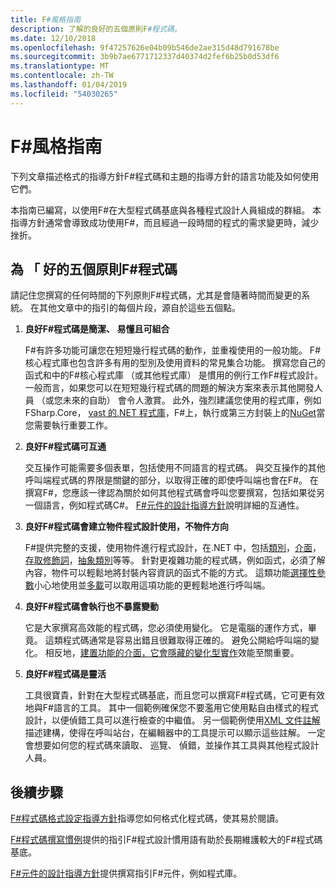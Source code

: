 ```yaml
---
title: F#風格指南
description: 了解的良好的五個原則F#程式碼。
ms.date: 12/10/2018
ms.openlocfilehash: 9f47257626e04b09b546de2ae315d48d791678be
ms.sourcegitcommit: 3b9b7ae6771712337d40374d2fef6b25b0d53df6
ms.translationtype: MT
ms.contentlocale: zh-TW
ms.lasthandoff: 01/04/2019
ms.locfileid: "54030265"
---
```

# <a name="f-style-guide"></a>F#風格指南

下列文章描述格式的指導方針F#程式碼和主題的指導方針的語言功能及如何使用它們。

本指南已編寫，以使用F#在大型程式碼基底與各種程式設計人員組成的群組。 本指導方針通常會導致成功使用F#，而且經過一段時間的程式的需求變更時，減少挫折。

## <a name="five-principles-of-good-f-code"></a>為 「 好的五個原則F#程式碼

請記住您撰寫的任何時間的下列原則F#程式碼，尤其是會隨著時間而變更的系統。 在其他文章中的指引的每個片段，源自於這些五個點。

1. **良好F#程式碼是簡潔、 易懂且可組合**

    F#有許多功能可讓您在短短幾行程式碼的動作，並重複使用的一般功能。 F#核心程式庫也包含許多有用的型別及使用資料的常見集合功能。 撰寫您自己的函式和中的F#核心程式庫 （或其他程式庫） 是慣用的例行工作F#程式設計。 一般而言，如果您可以在短短幾行程式碼的問題的解決方案來表示其他開發人員 （或您未來的自助） 會令人激賞。 此外，強烈建議您使用的程式庫，例如 FSharp.Core， [vast 的.NET 程式庫](../../../api/index.md)，F#上，執行或第三方封裝上的[NuGet](https://www.nuget.org/)當您需要執行重要工作。

2. **良好F#程式碼可互通**

    交互操作可能需要多個表單，包括使用不同語言的程式碼。 與交互操作的其他呼叫端程式碼的界限是關鍵的部分，以取得正確的即使呼叫端也會在F#。 在撰寫F#，您應該一律認為關於如何其他程式碼會呼叫您要撰寫，包括如果從另一個語言，例如程式碼C#。 [ F#元件的設計指導方針](component-design-guidelines.md)說明詳細的互通性。

3. **良好F#程式碼會建立物件程式設計使用，不物件方向**

    F#提供完整的支援，使用物件進行程式設計，在.NET 中，包括[類別](../language-reference/classes.md)，[介面](../language-reference/interfaces.md)，[存取修飾詞](../language-reference/access-control.md)，[抽象類別](../language-reference/abstract-classes.md)等等。 針對更複雜功能的程式碼，例如函式，必須了解內容，物件可以輕鬆地將封裝內容資訊的函式不能的方式。 這類功能[選擇性參數](../language-reference/members/methods.md#optional-arguments)小心地使用並[多載](../language-reference/members/methods.md#overloaded-methods)可以取用這項功能的更輕鬆地進行呼叫端。

4. **良好F#程式碼會執行也不暴露變動**

    它是大家撰寫高效能的程式碼，您必須使用變化。 它是電腦的運作方式，畢竟。 這類程式碼通常是容易出錯且很難取得正確的。 避免公開給呼叫端的變化。 相反地，[建置功能的介面，它會隱藏的變化型實作](conventions.md#performance)效能至關重要。

5. **良好F#程式碼是靈活**

    工具很寶貴，針對在大型程式碼基底，而且您可以撰寫F#程式碼，它可更有效地與F#語言的工具。 其中一個範例確保您不要濫用它使用點自由樣式的程式設計，以便偵錯工具可以進行檢查的中繼值。 另一個範例使用[XML 文件註解](../language-reference/xml-documentation.md)描述建構，使得在呼叫站台，在編輯器中的工具提示可以顯示這些註解。 一定會想要如何您的程式碼來讀取、 巡覽、 偵錯，並操作其工具與其他程式設計人員。

## <a name="next-steps"></a>後續步驟

[ F#程式碼格式設定指導方針](formatting.md)指導您如何格式化程式碼，使其易於閱讀。

[ F#程式碼撰寫慣例](conventions.md)提供的指引F#程式設計慣用語有助於長期維護較大的F#程式碼基底。

[ F#元件的設計指導方針](component-design-guidelines.md)提供撰寫指引F#元件，例如程式庫。
